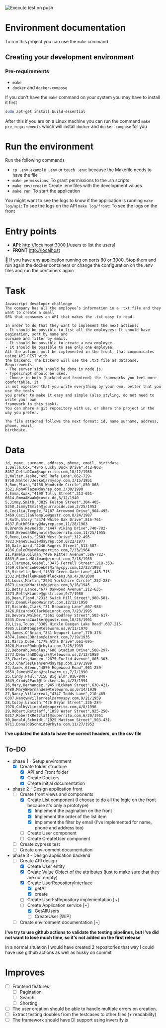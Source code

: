 ![Execute test on push](https://github.com/khru/nailted/workflows/Execute%20test%20on%20push/badge.svg)
# Environment documentation
Tu run this project you can use the `make` command

## Creating your development environment
### Pre-requirements
* `make`
* `docker` and `docker-compose`

If you don't have the `make` command on your system you may have to install it first
```bash
sudo apt-get install build-essential
```

After this if you are on a Linux machine you can run the command `make pre_requirements` which will install `docker` and `docker-compose` for you

# Run the environment
Run the following commands
* `cp .env.example .env` or `touch .env`: because the Makefile needs to have the file
* `make permissions`: To grant permissions to the .sh scripts
* `make env/create`: Create .env files with the development values
* `make run`: To start the application

You might want to see the logs to know if the application is running
 `make log/api`: To see the logs on the API
 `make log/front`: To see the logs on the front

# Entry points
* **API**: [http://localhost:3000](http://localhost:3000) [/users to list the users]
* **FRONT**:[http://localhost](http://localhost)

👀 If you have any application running on ports 80 or 3000. Stop them and run again the docker containers or change the configuration on the .env files and run the containers again

# Task
```
Javascript developer challenge
The company has all the employee’s information in a .txt file and they want to create a small
SPA that consumes an API that makes the .txt easy to read.

In order to do that they want to implement the next actions:
- It should be possible to list all the employees: It should have pagination, sort by name and
surname and filter by email.
- It should be possible to create a new employee.
- It should be possible to see only one employee.
All the actions must be implemented in the front, that communicates using API REST with
the backend. The backend will use the .txt file as database.
Requirements:
- The server side should be done in node.js.
- Typescript should be used.
- Choose in both (backend and frontend) the frameworks you feel more comfortable, it
is not expected that you write everything by your own, better that you use the tools
you prefer to make it easy and simple (also styling, do not need to write your own
framework in this task).
You can share a git repository with us, or share the project in the way you prefer.

The file attached follows the next format: id, name surname, address, phone, email,
birthdate.
```

# Data
```
id, name, surname, address, phone, email, birthdate.
1,Della,Cox,"4945 Lucky Duck Drive",412-862-8457,DellaDCox@superrito.com,10/12/1985
2,Walter,Jeske,"495 Rafe Lane",662-729-8758,WalterJJeske@armyspy.com,3/15/1951
3,Ron,Plaza,"4738 Woodside Circle",850-868-3521,RonAPlaza@dayrep.com,3/30/1990
4,Emma,Kwak,"4190 Tully Street",313-651-6614,EmmaAKwak@cuvox.de,3/12/1940
5,Jimmy,Smith,"3839 Fulton Street",304-405-5250,JimmyTSmith@jourrapide.com,2/25/1953
6,Cecilia,Temple,"4187 Arrowood Drive",904-495-3469,CeciliaGTemple@gustr.com,8/24/1987
7,Ruth,Story,"3474 White Oak Drive",816-761-4637,RuthPStory@dayrep.com,11/28/1963
8,Brenda,Reynolds,"1447 Viking Drive",740-782-7580,BrendaRReynolds@superrito.com,11/25/1955
9,Rene,Lewis,"2683 West Drive",312-495-7822,ReneSLewis@dayrep.com,6/22/1977
10,Dale,Ward,"4246 Rogers Street",513-587-4936,DaleCWard@superrito.com,7/13/1964
11,Pamela,Gilman,"496 Ritter Avenue",586-722-0839,PamelaMGilman@einrot.com,7/18/1935
12,Clarence,Goebel,"3475 Ferrell Street",218-353-1459,ClarenceWGoebel@armyspy.com,12/23/1993
13,Michelle,Reed,"1693 Green Gate Lane",443-715-2332,MichelleKReed@fleckens.hu,4/30/2000
14,Louis,Martin,"2993 Yorkshire Circle",252-287-8673,LouisKMartin@dayrep.com,3/16/1945
15,Betty,Lance,"677 Oakwood Avenue",212-635-3373,BettyKLance@gustr.com,9/7/1980
16,Dean,Flood,"2313 Swick Hill Street",980-581-8871,DeanLFlood@einrot.com,12/12/1950
17,Ricardo,Clark,"31 Browning Lane",607-988-3426,RicardoCClark@einrot.com,7/23/1995
18,Devora,Walker,"3661 Godfrey Street",503-617-8335,DevoraCWalker@gustr.com,10/25/1991
19,Lisa,Toups,"3389 Hinkle Deegan Lake Road",607-215-4985,LisaMToups@teleworm.us,9/11/1970
20,James,O'Brian,"331 Neuport Lane",770-378-4374,JamesJOBrian@einrot.com,7/19/1935
21,Marco,Dube,"1779 Atha Drive",661-695-3020,MarcoPDube@rhyta.com,7/25/1939
22,Deborah,Douglas,"680 Stadium Drive",508-297-3773,DeborahDDouglas@teleworm.us,2/12/1959
23,Charles,Hansen,"2875 Euclid Avenue",805-303-4353,CharlesCHansen@dayrep.com,2/9/1999
24,James,Glenn,"4870 Edgewood Road",901-259-9658,JamesMGlenn@teleworm.us,7/7/1990
25,Cindy,Paul,"3156 Big Elm",816-840-3649,CindyJPaul@fleckens.hu,4/23/1994
26,Mary,Hernandez,"945 Hickman Street",630-421-0480,MaryBHernandez@teleworm.us,6/14/1939
27,Nancy,Villarreal,"4347 Todds Lane",210-465-6307,NancyNVillarreal@armyspy.com,9/21/1959
28,Colby,Lincoln,"426 Bryan Street",336-284-1978,ColbyVLincoln@superrito.com,4/8/1996
29,Robert,Retzlaff,"1858 Water Street",925-250-0317,RobertKRetzlaff@superrito.com,6/20/1951
30,Donald,Schmidt,"1925 Mattson Street",503-431-9711,DonaldBSchmidt@rhyta.com,11/27/1952
```

**I've updated the data to have the correct headers, on the csv file**

To-DO
---
- phase 1 - Setup environment
    - [X] Create folder structure
        - [X] API and Front folder
        - [X] Create Dockers
        - [X] Create initial documentation
- phase 2 - Design application front
    - [ ] Create front views and components
        - [X] Create List component (I choose to do all the logic on the front because it's only a prototype)
            - [X] Implement the pagination on the front
            - [X] Implement the order of the list item
            - [X] Implement the filter by email (I've implemented for name, phone and address too)
        - [ ] Create User component
        - [ ] Create CreateUser component
    - [ ] Create cypress test
    - [ ] Create environment documentation
- phase 3 - Design application backend
    - [ ] Create API design
        - [X] Create User entity
        - [X] Create Value Object of the attributes (just to make sure that they are not empty)
        - [X] Create UserRepositoryInterface
            - [X] getAll
            - [X] create
        - [ ] Create UserFsRepository implementation [~]
        - [ ] Create Application service [~]
            - [X] GetAllUsers
            - [ ] CreateUser [WIP]
    - [ ] Create environment documentation [~]

 **I've try to use github actions to validate the testing pipelines, but I've did not want to lose much time,
 so it's not added on the first release**

 In a normal situation I would have created 2 repositories that way I could have use github actions as well as husky on commit


# Improves
- [ ] Frontend features
    - [ ] Pagination
    - [ ] Search
    - [ ] Shorting
- [ ] The user creation should be able to handle multiple errors on creation.
- [ ] Extract testing doubles from the testcases to other files (+ readability)
- [ ] The framework should have DI support using inversify.js
